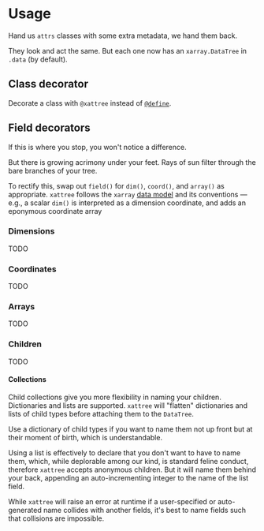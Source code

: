 # Usage

Hand us `attrs` classes with some extra metadata, we hand them back.

They look and act the same. But each one now has an `xarray.DataTree` in `.data` (by default).

## Class decorator

Decorate a class with `@xattree` instead of [`@define`](https://www.attrs.org/en/stable/examples.html#basics).

## Field decorators

If this is where you stop, you won't notice a difference.

But there is growing acrimony under your feet. Rays of sun filter through the bare branches of your tree.

To rectify this, swap out `field()` for `dim()`, `coord()`, and `array()` as appropriate. `xattree` follows the `xarray` [data model](https://docs.xarray.dev/en/latest/user-guide/terminology.html) and its conventions &mdash; e.g., a scalar `dim()` is interpreted as a dimension coordinate, and adds an eponymous coordinate array

### Dimensions

TODO

### Coordinates

TODO

### Arrays

TODO

### Children

TODO

#### Collections

Child collections give you more flexibility in naming your children. Dictionaries and lists are supported. `xattree` will "flatten" dictionaries and lists of child types before attaching them to the `DataTree`.

Use a dictionary of child types if you want to name them not up front but at their moment of birth, which is understandable. 

Using a list is effectively to declare that you don't want to have to name them, which, while deplorable among our kind, is standard feline conduct, therefore `xattree` accepts anonymous children. But it will name them behind your back, appending an auto-incrementing integer to the name of the list field.

While `xattree` will raise an error at runtime if a user-specified or auto-generated name collides with another fields, it's best to name fields such that collisions are impossible.
